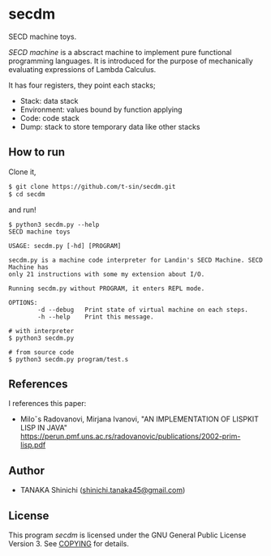 # secdm

SECD machine toys.

*SECD machine* is a abscract machine to implement pure functional programming languages.
It is introduced for the purpose of mechanically evaluating expressions of Lambda Calculus.

It has four registers, they point each stacks;

- Stack: data stack
- Environment: values bound by function applying
- Code: code stack
- Dump: stack to store temporary data like other stacks

## How to run

Clone it, 

```sh
$ git clone https://github.com/t-sin/secdm.git
$ cd secdm
```

and run!

```
$ python3 secdm.py --help
SECD machine toys

USAGE: secdm.py [-hd] [PROGRAM]

secdm.py is a machine code interpreter for Landin's SECD Machine. SECD Machine has
only 21 instructions with some my extension about I/O.

Running secdm.py without PROGRAM, it enters REPL mode.

OPTIONS:
        -d --debug   Print state of virtual machine on each steps.
        -h --help    Print this message.

# with interpreter
$ python3 secdm.py

# from source code
$ python3 secdm.py program/test.s
```

## References

I references this paper:

- Miloˇs Radovanovi, Mirjana Ivanovi, "AN IMPLEMENTATION OF LISPKIT LISP IN JAVA"
  https://perun.pmf.uns.ac.rs/radovanovic/publications/2002-prim-lisp.pdf

## Author

- TANAKA Shinichi (<shinichi.tanaka45@gmail.com>)

## License

This program *secdm* is licensed under the GNU General Public License Version 3. See [COPYING](COPYING) for details.
